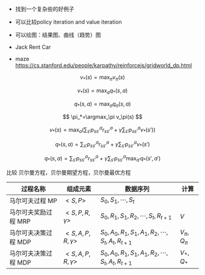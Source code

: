 
- 找到一个复杂些的好例子
- 可以比较policy iteration and value iteration
- 可以绘图：结果图、曲线（趋势）图

- Jack Rent Car
- maze  https://cs.stanford.edu/people/karpathy/reinforcejs/gridworld_dp.html



$$
v_*(s)= \max_\pi v_\pi(s)
$$

$$
v_*(s)= \max_a q_*(s,a)
$$


$$
q_*(s,a)= \max_\pi q_\pi(s,a)
$$

$$
\pi_*=\argmax_\pi v_\pi(s)
$$

$$
v_*(s)= \max_{a} \Big(\sum_{s'} p^a_{ss'} r^a_{ss'} + \gamma \sum_{s'} p^a_{ss'} v_*(s') \Big )
$$

$$
q_*(s,a) = \sum_{s'} p^a_{ss'} r^a_{ss'} + \gamma \sum_{s'} p^a_{ss'} v_*(s')
$$

$$
q_*(s,a) = \sum_{s'} p^a_{ss'} r^a_{ss'} + \gamma \sum_{s'} p^a_{ss'} \max_{a'} q_*(s',a')
$$


比较 贝尔曼方程，贝尔曼期望方程，贝尔曼最优方程


|过程名称|组成元素|数据序列|计算|
|-|-|-|-|
|马尔可夫过程 MP|$<S,P>$|$S_0,S_1,\cdots,S_t$||
|马尔可夫奖励过程 MRP|$<S,P,R,\gamma>$|$S_0,R_1,S_1,R_2,\cdots,S_t,R_{t+1}$|$V$|
|马尔可夫决策过程 MDP|$<S,A,P,R,\gamma>$|$S_0,A_0,R_1,S_1,A_1,R_2,\cdots,S_t,A_t,R_{t+1}$|$V_\pi,Q_\pi$|
|马尔可夫决策过程 MDP|$<S,A,P,R,\gamma>$|$S_0,A_0,R_1,S_1,A_1,R_2,\cdots,S_t,A_t,R_{t+1}$|$V_*,Q_*$|
